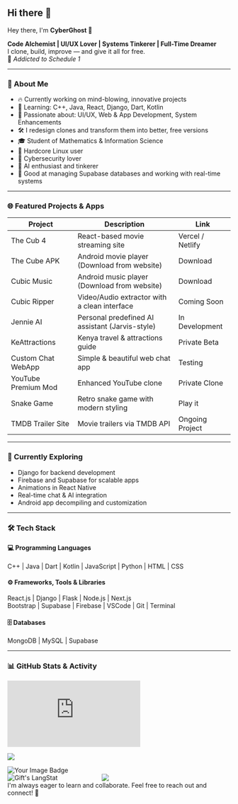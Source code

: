 ## Hi there 👋

<!--
**cybruGhost/cybruGhost** is a ✨ _special_ ✨ repository because its `README.md` (this file) appears on your GitHub profile.
-->

Hey there, I'm **CyberGhost 👻**

**Code Alchemist | UI/UX Lover | Systems Tinkerer | Full-Time Dreamer**  
I clone, build, improve — and give it all for free.  
🧠 *Addicted to Schedule 1*

---

### 🚀 About Me

- 🔥 Currently working on mind-blowing, innovative projects  
- 🌱 Learning: C++, Java, React, Django, Dart, Kotlin  
- 🎨 Passionate about: UI/UX, Web & App Development, System Enhancements  
- 🛠️ I redesign clones and transform them into better, free versions  
- 🎓 Student of Mathematics & Information Science  
- 🐧 Hardcore Linux user  
- 🔐 Cybersecurity lover  
- 🤖 AI enthusiast and tinkerer  
- 🧠 Good at managing Supabase databases and working with real-time systems  

---

### 🌐 Featured Projects & Apps

| Project               | Description                                      | Link                |
|-----------------------|--------------------------------------------------|---------------------|
| The Cub 4             | React-based movie streaming site                | Vercel / Netlify    |
| The Cube APK          | Android movie player (Download from website)    | Download            |
| Cubic Music           | Android music player (Download from website)    | Download            |
| Cubic Ripper          | Video/Audio extractor with a clean interface    | Coming Soon         |
| Jennie AI             | Personal predefined AI assistant (Jarvis-style) | In Development      |
| KeAttractions         | Kenya travel & attractions guide                | Private Beta        |
| Custom Chat WebApp    | Simple & beautiful web chat app                 | Testing             |
| YouTube Premium Mod   | Enhanced YouTube clone                          | Private Clone       |
| Snake Game            | Retro snake game with modern styling            | Play it             |
| TMDB Trailer Site     | Movie trailers via TMDB API                     | Ongoing Project     |

---

### 🧠 Currently Exploring

- Django for backend development  
- Firebase and Supabase for scalable apps  
- Animations in React Native  
- Real-time chat & AI integration  
- Android app decompiling and customization  

---

### 🛠️ Tech Stack

#### 💻 Programming Languages
C++ | Java | Dart | Kotlin | JavaScript | Python | HTML | CSS  

#### ⚙️ Frameworks, Tools & Libraries
React.js | Django | Flask | Node.js | Next.js  
Bootstrap | Supabase | Firebase | VSCode | Git | Terminal  

#### 🗄️ Databases
MongoDB | MySQL | Supabase  

---

### 📊 GitHub Stats & Activity
<iframe src="https://tryhackme.com/api/v2/badges/public-profile?userPublicId=4719152" style="border:none;"></iframe>

![](https://komarev.com/ghpvc/?username=cybruGhost)

<img src="https://tryhackme-badges.s3.amazonaws.com/cybruGhost.png" alt="Your Image Badge" />


 <div style="display: flex; justify-content: left; align-items: left; gap: 100px;">
   <img src="https://api.githubtrends.io/user/svg/ybtuti/langs?time_range=one_year&theme=dark" alt="Gift's LangStat"/>
   <img src="https://api.githubtrends.io/user/svg/ybtuti/repos?time_range=one_year&group=other&theme=dark"/>
   
</div>
I'm always eager to learn and collaborate.  
Feel free to reach out and connect! 🤝

